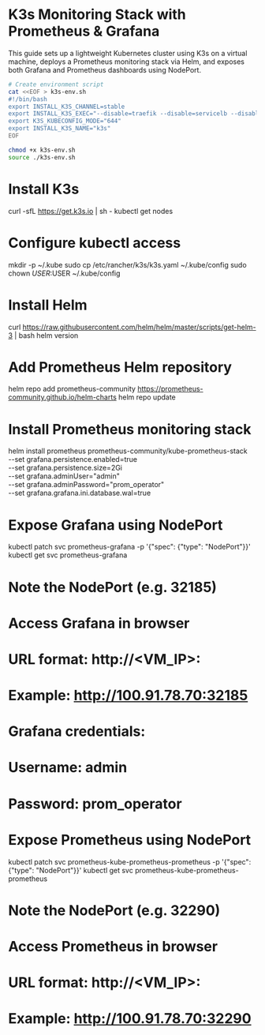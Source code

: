 # K3s Monitoring Stack with Prometheus & Grafana

This guide sets up a lightweight Kubernetes cluster using K3s on a virtual machine, deploys a Prometheus monitoring stack via Helm, and exposes both Grafana and Prometheus dashboards using NodePort.

```bash
# Create environment script
cat <<EOF > k3s-env.sh
#!/bin/bash
export INSTALL_K3S_CHANNEL=stable
export INSTALL_K3S_EXEC="--disable=traefik --disable=servicelb --disable=metrics-server"
export K3S_KUBECONFIG_MODE="644"
export INSTALL_K3S_NAME="k3s"
EOF
```

```bash
chmod +x k3s-env.sh
source ./k3s-env.sh
```

# Install K3s
curl -sfL https://get.k3s.io | sh -
kubectl get nodes

# Configure kubectl access
mkdir -p ~/.kube
sudo cp /etc/rancher/k3s/k3s.yaml ~/.kube/config
sudo chown $USER:$USER ~/.kube/config

# Install Helm
curl https://raw.githubusercontent.com/helm/helm/master/scripts/get-helm-3 | bash
helm version

# Add Prometheus Helm repository
helm repo add prometheus-community https://prometheus-community.github.io/helm-charts
helm repo update

# Install Prometheus monitoring stack

helm install prometheus prometheus-community/kube-prometheus-stack \
  --set grafana.persistence.enabled=true \
  --set grafana.persistence.size=2Gi \
  --set grafana.adminUser="admin" \
  --set grafana.adminPassword="prom_operator" \
  --set grafana.grafana.ini.database.wal=true

# Expose Grafana using NodePort
kubectl patch svc prometheus-grafana -p '{"spec": {"type": "NodePort"}}'
kubectl get svc prometheus-grafana
# Note the NodePort (e.g. 32185)

# Access Grafana in browser
# URL format: http://<VM_IP>:<NodePort>
# Example: http://100.91.78.70:32185

# Grafana credentials:
# Username: admin
# Password: prom_operator

# Expose Prometheus using NodePort
kubectl patch svc prometheus-kube-prometheus-prometheus -p '{"spec": {"type": "NodePort"}}'
kubectl get svc prometheus-kube-prometheus-prometheus
# Note the NodePort (e.g. 32290)

# Access Prometheus in browser
# URL format: http://<VM_IP>:<NodePort>
# Example: http://100.91.78.70:32290
